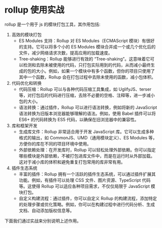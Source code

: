# rollup 使用实战

rollup 是一个用于 js 的模块打包工具，其作用包括:

1. 高效的模块打包
    - ES Modules 支持：Rollup 对 ES Modules（ECMAScript 模块）有很好的支持。它可以将多个小的 ES Modules 模块合并成一个或几个优化后的文件，减少网络请求次数，提高应用的加载速度。
    - Tree-shaking：Rollup 能够进行有效的 “Tree-shaking”。这意味着它可以检测和去除未被使用的代码，只打包实际用到的代码，从而减小最终生成的包的大小。例如，如果一个模块中有多个函数，但你的项目只使用了其中一个函数，Rollup 会在打包过程中去除未使用的函数，减小包体积。
2. 代码优化和转换
    - 代码压缩：Rollup 可以与各种代码压缩工具集成，如 UglifyJS、terser 等，对打包后的代码进行压缩，去除不必要的空格、注释等，进一步减小包的大小。
    - 语法转换：通过插件，Rollup 可以进行语法转换，例如将新的 JavaScript 语法转换为旧版本浏览器能够理解的语法。例如，使用 Babel 插件可以将 ES6+ 的代码转换为 ES5 代码，以确保在旧浏览器中的兼容性。
3. 库和框架开发
   - 生成库文件：Rollup 非常适合用于开发 JavaScript 库。它可以生成多种格式的输出，如 CommonJS、UMD（通用模块定义）、ES Modules 等，方便你的库在不同的项目环境中使用。
   - 外部依赖处理：在开发库时，Rollup 可以轻松处理外部依赖。你可以指定哪些模块是外部依赖，不被打包进库文件中，而是在运行时从外部加载。这对于减小库的体积和避免重复打包常用的库非常有用。
4. 插件生态系统
   - 丰富的插件：Rollup 拥有一个活跃的插件生态系统，可以通过插件扩展其功能。例如，有插件可以处理 CSS 文件、图片资源、TypeScript 代码等。这使得 Rollup 可以适应各种项目需求，不仅仅局限于 JavaScript 模块打包。
   - 自定义构建流程：通过插件，你可以自定义 Rollup 的构建流程，添加特定的处理步骤或优化策略。例如，你可以在构建过程中进行代码分析、生成文档、自动添加版权信息等。

下面我们通过实战来分别说明上述作用。


